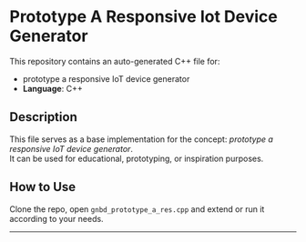 # Prototype A Responsive Iot Device Generator

This repository contains an auto-generated C++ file for:

- prototype a responsive IoT device generator
- **Language**: C++

## Description

This file serves as a base implementation for the concept: *prototype a responsive IoT device generator*.  
It can be used for educational, prototyping, or inspiration purposes.

## How to Use

Clone the repo, open `gnbd_prototype_a_res.cpp` and extend or run it according to your needs.

---


